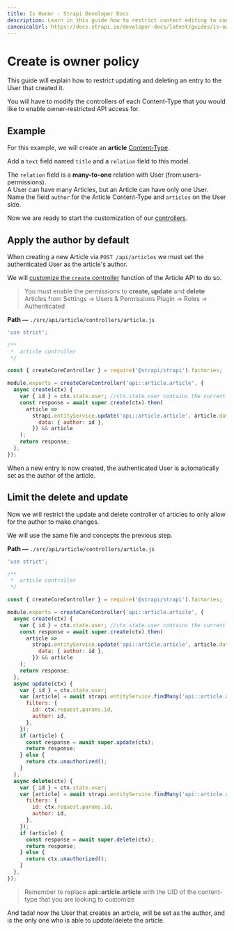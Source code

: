```yaml
---
title: Is Owner - Strapi Developer Docs
description: Learn in this guide how to restrict content editing to content authors only.
canonicalUrl: https://docs.strapi.io/developer-docs/latest/guides/is-owner.html
---
```


# Create is owner policy

This guide will explain how to restrict updating and deleting an entry to the User that created it.

You will have to modify the controllers of each Content-Type that you would like to enable owner-restricted API access for.

## Example

For this example, we will create an **article** [Content-Type](/developer-docs/latest/development/backend-customization/models.html).

Add a `text` field named `title` and a `relation` field to this model.

The `relation` field is a **many-to-one** relation with User (from:users-permissions).<br>
A User can have many Articles, but an Article can have only one User.<br>
Name the field `author` for the Article Content-Type and `articles` on the User side.

Now we are ready to start the customization of our [controllers](/developer-docs/latest/development/backend-customization/controllers.html).

## Apply the author by default

When creating a new Article via `POST /api/articles` we must set the authenticated User as the article's author.

We will [customize the `create` controller](/developer-docs/latest/development/backend-customization/controllers.html#extending-core-controllers) function of the Article API to do so.

> You must enable the permissions to **create, update** and **delete** Articles from Settings -> Users & Permissions Plugin -> Roles -> Authenticated

**Path —** `./src/api/article/controllers/article.js`

```js
'use strict';

/**
 *  article controller
 */

const { createCoreController } = require('@strapi/strapi').factories;

module.exports = createCoreController('api::article.article', {
  async create(ctx) {
    var { id } = ctx.state.user; //ctx.state.user contains the current authenticated user
    const response = await super.create(ctx).then(
      article =>
        strapi.entityService.update('api::article.article', article.data.id, {
          data: { author: id },
        }) && article
    );
    return response;
  },
});
```

When a new entry is now created, the authenticated User is automatically set as the author of the article.

## Limit the delete and update

Now we will restrict the update and delete controller of articles to only allow for the author to make changes.

We will use the same file and concepts the previous step.

**Path —** `./src/api/article/controllers/article.js`

```js
'use strict';

/**
 *  article controller
 */

const { createCoreController } = require('@strapi/strapi').factories;

module.exports = createCoreController('api::article.article', {
  async create(ctx) {
    var { id } = ctx.state.user; //ctx.state.user contains the current authenticated user
    const response = await super.create(ctx).then(
      article =>
        strapi.entityService.update('api::article.article', article.data.id, {
          data: { author: id },
        }) && article
    );
    return response;
  },
  async update(ctx) {
    var { id } = ctx.state.user;
    var [article] = await strapi.entityService.findMany('api::article.article', {
      filters: {
        id: ctx.request.params.id,
        author: id,
      },
    });
    if (article) {
      const response = await super.update(ctx);
      return response;
    } else {
      return ctx.unauthorized();
    }
  },
  async delete(ctx) {
    var { id } = ctx.state.user;
    var [article] = await strapi.entityService.findMany('api::article.article', {
      filters: {
        id: ctx.request.params.id,
        author: id,
      },
    });
    if (article) {
      const response = await super.delete(ctx);
      return response;
    } else {
      return ctx.unauthorized();
    }
  },
});
```

> Remember to replace **api::article.article** with the UID of the content-type that you are looking to customize

And tada! now the User that creates an article, will be set as the author, and is the only one who is able to update/delete the article.
